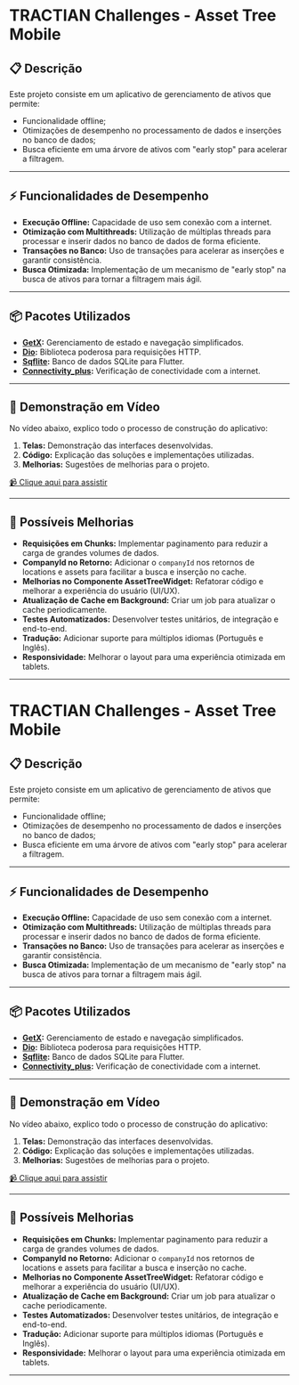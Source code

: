 # TRACTIAN Challenges - Asset Tree Mobile

## 📋 Descrição  
Este projeto consiste em um aplicativo de gerenciamento de ativos que permite:  
- Funcionalidade offline;  
- Otimizações de desempenho no processamento de dados e inserções no banco de dados;  
- Busca eficiente em uma árvore de ativos com "early stop" para acelerar a filtragem.

---

## ⚡️ Funcionalidades de Desempenho
- **Execução Offline:** Capacidade de uso sem conexão com a internet.  
- **Otimização com Multithreads:** Utilização de múltiplas threads para processar e inserir dados no banco de dados de forma eficiente.  
- **Transações no Banco:** Uso de transações para acelerar as inserções e garantir consistência.  
- **Busca Otimizada:** Implementação de um mecanismo de "early stop" na busca de ativos para tornar a filtragem mais ágil.

---

## 📦 Pacotes Utilizados
- **[GetX](https://pub.dev/packages/get):** Gerenciamento de estado e navegação simplificados.  
- **[Dio](https://pub.dev/packages/dio):** Biblioteca poderosa para requisições HTTP.  
- **[Sqflite](https://pub.dev/packages/sqflite):** Banco de dados SQLite para Flutter.  
- **[Connectivity_plus](https://pub.dev/packages/connectivity_plus):** Verificação de conectividade com a internet.  

---

## 🎥 Demonstração em Vídeo
No vídeo abaixo, explico todo o processo de construção do aplicativo:  
1. **Telas:** Demonstração das interfaces desenvolvidas.  
2. **Código:** Explicação das soluções e implementações utilizadas.  
3. **Melhorias:** Sugestões de melhorias para o projeto.  

[📹 Clique aqui para assistir](https://drive.google.com/file/d/1FKPdM6pb7YfkAXXu1izMCK-KIXmDVsmq/view?usp=sharing)

---

## 🚀 Possíveis Melhorias
- **Requisições em Chunks:** Implementar paginamento para reduzir a carga de grandes volumes de dados.  
- **CompanyId no Retorno:** Adicionar o `companyId` nos retornos de locations e assets para facilitar a busca e inserção no cache.  
- **Melhorias no Componente AssetTreeWidget:** Refatorar código e melhorar a experiência do usuário (UI/UX).  
- **Atualização de Cache em Background:** Criar um job para atualizar o cache periodicamente.  
- **Testes Automatizados:** Desenvolver testes unitários, de integração e end-to-end.  
- **Tradução:** Adicionar suporte para múltiplos idiomas (Português e Inglês).  
- **Responsividade:** Melhorar o layout para uma experiência otimizada em tablets.  

---
# TRACTIAN Challenges - Asset Tree Mobile

## 📋 Descrição  
Este projeto consiste em um aplicativo de gerenciamento de ativos que permite:  
- Funcionalidade offline;  
- Otimizações de desempenho no processamento de dados e inserções no banco de dados;  
- Busca eficiente em uma árvore de ativos com "early stop" para acelerar a filtragem.

---

## ⚡️ Funcionalidades de Desempenho
- **Execução Offline:** Capacidade de uso sem conexão com a internet.  
- **Otimização com Multithreads:** Utilização de múltiplas threads para processar e inserir dados no banco de dados de forma eficiente.  
- **Transações no Banco:** Uso de transações para acelerar as inserções e garantir consistência.  
- **Busca Otimizada:** Implementação de um mecanismo de "early stop" na busca de ativos para tornar a filtragem mais ágil.

---

## 📦 Pacotes Utilizados
- **[GetX](https://pub.dev/packages/get):** Gerenciamento de estado e navegação simplificados.  
- **[Dio](https://pub.dev/packages/dio):** Biblioteca poderosa para requisições HTTP.  
- **[Sqflite](https://pub.dev/packages/sqflite):** Banco de dados SQLite para Flutter.  
- **[Connectivity_plus](https://pub.dev/packages/connectivity_plus):** Verificação de conectividade com a internet.  

---

## 🎥 Demonstração em Vídeo
No vídeo abaixo, explico todo o processo de construção do aplicativo:  
1. **Telas:** Demonstração das interfaces desenvolvidas.  
2. **Código:** Explicação das soluções e implementações utilizadas.  
3. **Melhorias:** Sugestões de melhorias para o projeto.  

[📹 Clique aqui para assistir](https://drive.google.com/file/d/1FKPdM6pb7YfkAXXu1izMCK-KIXmDVsmq/view?usp=sharing)

---

## 🚀 Possíveis Melhorias
- **Requisições em Chunks:** Implementar paginamento para reduzir a carga de grandes volumes de dados.  
- **CompanyId no Retorno:** Adicionar o `companyId` nos retornos de locations e assets para facilitar a busca e inserção no cache.  
- **Melhorias no Componente AssetTreeWidget:** Refatorar código e melhorar a experiência do usuário (UI/UX).  
- **Atualização de Cache em Background:** Criar um job para atualizar o cache periodicamente.  
- **Testes Automatizados:** Desenvolver testes unitários, de integração e end-to-end.  
- **Tradução:** Adicionar suporte para múltiplos idiomas (Português e Inglês).  
- **Responsividade:** Melhorar o layout para uma experiência otimizada em tablets.  

---
